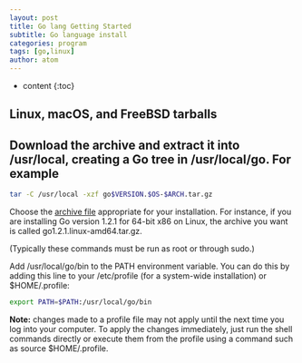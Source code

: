 ```yaml
---
layout: post
title: Go lang Getting Started
subtitle: Go language install
categories: program
tags: [go,linux]
author: atom
---
```


* content
{:toc}

## Linux, macOS, and FreeBSD tarballs

## Download the archive and extract it into /usr/local, creating a Go tree in /usr/local/go. For example

```bash
tar -C /usr/local -xzf go$VERSION.$OS-$ARCH.tar.gz
```

Choose the [archive file](https://golang.org/dl/) appropriate for your installation. For instance, if you are installing Go version 1.2.1 for 64-bit x86 on Linux, the archive you want is called go1.2.1.linux-amd64.tar.gz.

(Typically these commands must be run as root or through sudo.)

Add /usr/local/go/bin to the PATH environment variable. You can do this by adding this line to your /etc/profile (for a system-wide installation) or $HOME/.profile:

```bash
export PATH=$PATH:/usr/local/go/bin
```

**Note:** changes made to a profile file may not apply until the next time you log into your computer. To apply the changes immediately, just run the shell commands directly or execute them from the profile using a command such as source $HOME/.profile.
